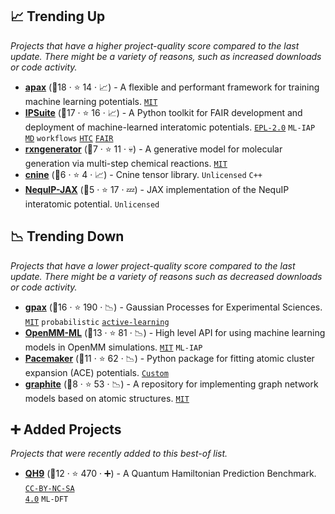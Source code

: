 ## 📈 Trending Up

_Projects that have a higher project-quality score compared to the last update. There might be a variety of reasons, such as increased downloads or code activity._

- <b><a href="https://github.com/apax-hub/apax">apax</a></b> (🥈18 ·  ⭐ 14 · 📈) - A flexible and performant framework for training machine learning potentials. <code><a href="http://bit.ly/34MBwT8">MIT</a></code>
- <b><a href="https://github.com/zincware/IPSuite">IPSuite</a></b> (🥈17 ·  ⭐ 16 · 📈) - A Python toolkit for FAIR development and deployment of machine-learned interatomic potentials. <code><a href="http://bit.ly/2M0xmjV">EPL-2.0</a></code> <code>ML-IAP</code> <a href="https://en.wikipedia.org/wiki/Molecular_dynamics"><code>MD</code></a> <code>workflows</code> <a href="https://en.wikipedia.org/wiki/High-throughput_computing"><code>HTC</code></a> <a href="https://www.go-fair.org/fair-principles/"><code>FAIR</code></a>
- <b><a href="https://github.com/tsudalab/rxngenerator">rxngenerator</a></b> (🥉7 ·  ⭐ 11 · 💀) - A generative model for molecular generation via multi-step chemical reactions. <code><a href="http://bit.ly/34MBwT8">MIT</a></code>
- <b><a href="https://github.com/risi-kondor/cnine">cnine</a></b> (🥉6 ·  ⭐ 4 · 📈) - Cnine tensor library. <code>Unlicensed</code> <code>C++</code>
- <b><a href="https://github.com/mariogeiger/nequip-jax">NequIP-JAX</a></b> (🥉5 ·  ⭐ 17 · 💤) - JAX implementation of the NequIP interatomic potential. <code>Unlicensed</code>

## 📉 Trending Down

_Projects that have a lower project-quality score compared to the last update. There might be a variety of reasons such as decreased downloads or code activity._

- <b><a href="https://github.com/ziatdinovmax/gpax">gpax</a></b> (🥇16 ·  ⭐ 190 · 📉) - Gaussian Processes for Experimental Sciences. <code><a href="http://bit.ly/34MBwT8">MIT</a></code> <code>probabilistic</code> <a href="https://en.wikipedia.org/wiki/Active_learning_(machine_learning)"><code>active-learning</code></a>
- <b><a href="https://github.com/openmm/openmm-ml">OpenMM-ML</a></b> (🥉13 ·  ⭐ 81 · 📉) - High level API for using machine learning models in OpenMM simulations. <code><a href="http://bit.ly/34MBwT8">MIT</a></code> <code>ML-IAP</code>
- <b><a href="https://cortner.github.io/ACEweb/software/">Pacemaker</a></b> (🥈11 ·  ⭐ 62 · 📉) - Python package for fitting atomic cluster expansion (ACE) potentials. <code><a href="https://github.com/ICAMS/python-ace/blob/master/LICENSE.md">Custom</a></code>
- <b><a href="https://github.com/LLNL/graphite">graphite</a></b> (🥉8 ·  ⭐ 53 · 📉) - A repository for implementing graph network models based on atomic structures. <code><a href="http://bit.ly/34MBwT8">MIT</a></code>

## ➕ Added Projects

_Projects that were recently added to this best-of list._

- <b><a href="https://github.com/divelab/AIRS/tree/main/OpenDFT/QHBench/QH9">QH9</a></b> (🥈12 ·  ⭐ 470 · ➕) - A Quantum Hamiltonian Prediction Benchmark. <code><a href="https://tldrlegal.com/search?q=CC-BY-NC-SA%204.0">CC-BY-NC-SA 4.0</a></code> <code>ML-DFT</code>

